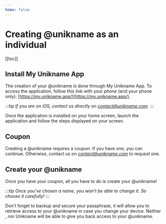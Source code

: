 ```yaml
---
home: false
---
```


# Creating @unikname as an individual

[[toc]]

## Install My Unikname App

The creation of your @unikname is done through My Unikname App. To access the application, follow this link with your *phone* (and your phone only): [https://my.unikname.app/](https://my.unikname.app/).

:::tip
*If you are on iOS, contact us directly on contact@unikname.com.*
:::

Once the application is installed on your home screen, launch the application and follow the steps displayed on your screen.

## Coupon

Creating a @unikname requires a coupon. If you have one, you can continue. 
Otherwise, contact us on *contact@unikname.com* to request one.

## Create your @unikname

Once you have your coupon, all you have to do is create your @unikname!

:::tip
*Once you've chosen a name, you won't be able to change it. So choose it carefully!*
:::

Don't forget to backup and secure your passphrase, it will allow you to retrieve access to your @unikname in case you change your device.
Neither <uns/>, nor Unikname will be able to give you back access to your @unikname.
